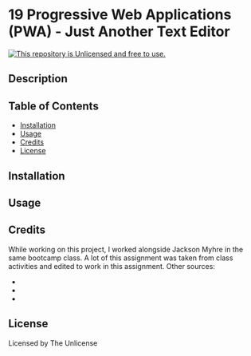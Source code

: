 # 19 Progressive Web Applications (PWA) - Just Another Text Editor

[![This repository is Unlicensed and free to use.](https://img.shields.io/badge/license-Unlicense-blue.svg)](http://unlicense.org/)

## Description
  
## Table of Contents
- [Installation](#installation)
- [Usage](#usage)
- [Credits](#credits)
- [License](#license)

## Installation


## Usage 

## Credits
While working on this project, I worked alongside Jackson Myhre in the same bootcamp class. A lot of this assignment was taken from class activities and edited to work in this assignment. Other sources: 
- []()
- []()
- []()

## License
Licensed by The Unlicense
